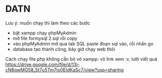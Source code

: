 # DATN
Lưu ý: muốn chạy thì làm theo các bước
- bật xampp chạy phpMyAdmin
- mở file formysql 2.sql rồi copy
- vào phpMyAdmin mở qua tab SQL paste đoạn sql vào, rồi nhấn go
- database tạo thành công, bây giờ chạy web thôi

Cách chạy file php không cần bỏ vô xampp:
vô link xem :v, lười viết quá https://drive.google.com/file/d/13j-cN8qwMG58_5t7u5Tm7jo0EIdKaSc7/view?usp=sharing
